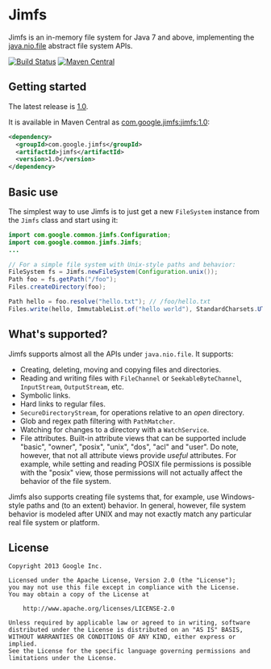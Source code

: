 Jimfs
=====

Jimfs is an in-memory file system for Java 7 and above, implementing the
[java.nio.file](http://docs.oracle.com/javase/7/docs/api/java/nio/file/package-summary.html)
abstract file system APIs.

[![Build Status](https://travis-ci.org/google/jimfs.svg?branch=master)](https://travis-ci.org/google/jimfs)
[![Maven Central](https://maven-badges.herokuapp.com/maven-central/com.google.jimfs/jimfs/badge.svg)](https://maven-badges.herokuapp.com/maven-central/com.google.jimfs/jimfs)

Getting started
---------------

The latest release is [1.0](https://github.com/google/jimfs/releases/tag/v1.0).

It is available in Maven Central as
[com.google.jimfs:jimfs:1.0](http://search.maven.org/#artifactdetails%7Ccom.google.jimfs%7Cjimfs%7C1.0%7Cjar):

```xml
<dependency>
  <groupId>com.google.jimfs</groupId>
  <artifactId>jimfs</artifactId>
  <version>1.0</version>
</dependency>
```

Basic use
---------

The simplest way to use Jimfs is to just get a new `FileSystem` instance from the `Jimfs` class and
start using it:

```java
import com.google.common.jimfs.Configuration;
import com.google.common.jimfs.Jimfs;
...

// For a simple file system with Unix-style paths and behavior:
FileSystem fs = Jimfs.newFileSystem(Configuration.unix());
Path foo = fs.getPath("/foo");
Files.createDirectory(foo);

Path hello = foo.resolve("hello.txt"); // /foo/hello.txt
Files.write(hello, ImmutableList.of("hello world"), StandardCharsets.UTF_8);
```

What's supported?
-----------------

Jimfs supports almost all the APIs under `java.nio.file`. It supports:

- Creating, deleting, moving and copying files and directories.
- Reading and writing files with `FileChannel` or `SeekableByteChannel`, `InputStream`,
  `OutputStream`, etc.
- Symbolic links.
- Hard links to regular files.
- `SecureDirectoryStream`, for operations relative to an _open_ directory.
- Glob and regex path filtering with `PathMatcher`.
- Watching for changes to a directory with a `WatchService`.
- File attributes. Built-in attribute views that can be supported include "basic", "owner",
  "posix", "unix", "dos", "acl" and "user". Do note, however, that not all attribute views provide
  _useful_ attributes. For example, while setting and reading POSIX file permissions is possible
  with the "posix" view, those permissions will not actually affect the behavior of the file system.

Jimfs also supports creating file systems that, for example, use Windows-style paths and (to an
extent) behavior. In general, however, file system behavior is modeled after UNIX and may not
exactly match any particular real file system or platform.

License
-------

```
Copyright 2013 Google Inc.

Licensed under the Apache License, Version 2.0 (the "License");
you may not use this file except in compliance with the License.
You may obtain a copy of the License at

    http://www.apache.org/licenses/LICENSE-2.0

Unless required by applicable law or agreed to in writing, software
distributed under the License is distributed on an "AS IS" BASIS,
WITHOUT WARRANTIES OR CONDITIONS OF ANY KIND, either express or implied.
See the License for the specific language governing permissions and
limitations under the License.
```
